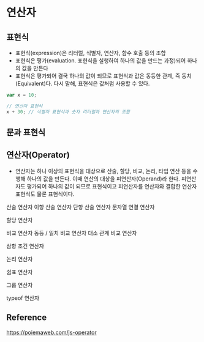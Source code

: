 # 연산자

## 표현식

- 표현식(expression)은 리터럴, 식별자, 연산자, 함수 호출 등의 조합
- 표현식은 평가(evaluation. 표현식을 실행하여 하나의 값을 만드는 과정)되어 하나의 값을 만든다
- 표현식은 평가되어 결국 하나의 값이 되므로 표현식과 값은 동등한 관계, 즉 동치(Equivalent)다. 다시 말해, 표현식은 값처럼 사용할 수 있다.

```ts
var x = 10;

// 연산자 표현식
x + 30; // 식별자 표현식과 숫자 리터럴과 연산자의 조합
```

## 문과 표현식

## 연산자(Operator)

- 연산자는 하나 이상의 표현식을 대상으로 산술, 할당, 비교, 논리, 타입 연산 등을 수행해 하나의 값을 만든다. 이때 연산의 대상을 피연산자(Operand)라 한다. 피연산자도 평가되어 하나의 값이 되므로 표현식이고 피연산자를 연산자와 결합한 연산자 표현식도 물론 표현식이다.

산술 연산자
이항 산술 연산자
단항 산술 연산자
문자열 연결 연산자

할당 연산자

비교 연산자
동등 / 일치 비교 연산자
대소 관계 비교 연산자

삼항 조건 연산자

논리 연산자

쉼표 연산자

그룹 연산자

typeof 연산자

## Reference

https://poiemaweb.com/js-operator
